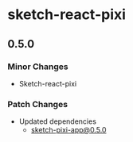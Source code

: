 # sketch-react-pixi

## 0.5.0

### Minor Changes

- Sketch-react-pixi

### Patch Changes

- Updated dependencies
  - sketch-pixi-app@0.5.0
